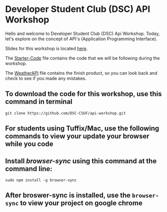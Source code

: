 # Developer Student Club (DSC) API Workshop

Hello and welcome to Developer Student Club (DSC) Api Workshop. Today, let's explore on the concept of API's (Application Programming Interface).

Slides for this workshop is located [here](https://docs.google.com/presentation/d/1n534cOfTUncHwR44fZR5vChqKCD8tLFvMx8ZlVwDzPs/edit).

The [Starter-Code](https://github.com/DSC-CSUF/api-workshop/tree/master/Starter-Code) file contains the code that we will be following during the workshop.

The [WeatherAPI](https://github.com/DSC-CSUF/api-workshop/tree/master/WeatherAPI) file contains the finish product, so you can look back and check to see if you made any mistakes.

## To download the code for this workshop, use this command in terminal

`git clone https://github.com/DSC-CSUF/api-workshop.git`

## For students using Tuffix/Mac, use the following commands to view your update your browser while you code

## Install *browser-sync* using this command at the command line: 

`sudo npm install -g browser-sync`

## After broswer-sync is installed, use the `browser-sync` to view your project on google chrome



